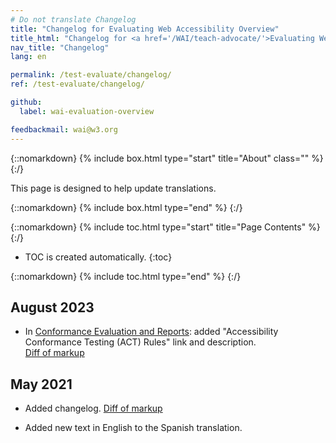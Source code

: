 ```yaml
---
# Do not translate Changelog
title: "Changelog for Evaluating Web Accessibility Overview"
title_html: "Changelog for <a href='/WAI/teach-advocate/'>Evaluating Web Accessibility Overview</a>"
nav_title: "Changelog"
lang: en

permalink: /test-evaluate/changelog/
ref: /test-evaluate/changelog/

github:
  label: wai-evaluation-overview

feedbackmail: wai@w3.org
---
```


{::nomarkdown}
{% include box.html type="start" title="About" class="" %}
{:/}

This page is designed to help update translations.

{::nomarkdown}
{% include box.html type="end" %}
{:/}

{::nomarkdown}
{% include toc.html type="start" title="Page Contents" %}
{:/}

-   TOC is created automatically.
{:toc}

{::nomarkdown}
{% include toc.html type="end" %}
{:/}

## August 2023

* In [Conformance Evaluation and Reports](/test-evaluate/#conformance): added "Accessibility Conformance Testing (ACT) Rules" link and description.\
[Diff of markup](https://github.com/w3c/wai-eval-overview/commit/eadbe76a38be180001a911df6e2843aa4276a25d)

## May 2021

* Added changelog. [Diff of markup](https://github.com/w3c/wai-eval-overview/commit/4843dca9aba0d63b044cb4c784cdf0b4b8b75984#diff-a4f40b84fbcf1a7939d596dca4939bbae6e56c05ad06a62b719b42693a9baf07)

* Added new text in English to the Spanish translation.
